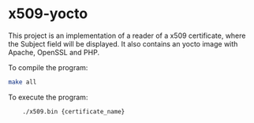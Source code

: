 # x509-yocto
This project is an implementation of a reader of a x509 certificate, where the Subject field will be displayed.
It also contains an yocto image with Apache, OpenSSL and PHP.

To compile the program:
```sh
make all
```

To execute the program:
```sh
	./x509.bin {certificate_name}
```
